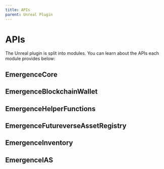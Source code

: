 ```yaml
---
title: APIs
parent: Unreal Plugin
---
```


# APIs

The Unreal plugin is split into modules. You can learn about the APIs each module provides below:

## EmergenceCore

## EmergenceBlockchainWallet

## EmergenceHelperFunctions

## EmergenceFutureverseAssetRegistry

## EmergenceInventory

## EmergenceIAS